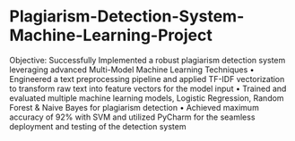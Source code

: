 # Plagiarism-Detection-System-Machine-Learning-Project

Objective: Successfully Implemented a robust plagiarism detection system leveraging advanced Multi-Model Machine Learning Techniques
• Engineered a text preprocessing pipeline and applied TF-IDF vectorization to transform raw text into feature vectors for the model input
• Trained and evaluated multiple machine learning models, Logistic Regression, Random Forest & Naive Bayes for plagiarism detection
• Achieved maximum accuracy of 92% with SVM and utilized PyCharm for the seamless deployment and testing of the detection system
